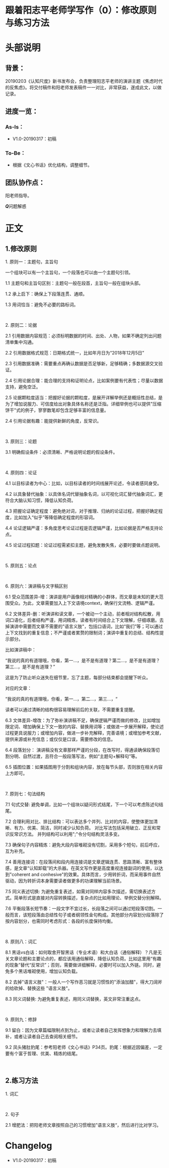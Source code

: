 # 跟着阳志平老师学写作（0）：修改原则与练习方法



# 头部说明
## 背景：

20190203《认知尺度》新书发布会，负责整理阳志平老师的演讲主题《焦虑时代的反焦虑》。将交付稿件和阳老师发表稿件一一对比，非常获益，遂成此文，以做记录。



## 进度一览：
### As-Is：

- V1.0-20190317：初稿

### To-Be：

- 根据《文心书话》优化结构，调整细节。

  

## 团队协作点：

阳老师指导。

***Q***问题解惑



# 正文

## 1.修改原则

1\. 原则一：主题句，主旨句

一个组块可以有一个主旨句，一个段落也可以由一个主题句引领。

1.1 主题句和主旨句区别：主题句一般在段首，主旨句一般在组块头部。

1.2 承上启下：确保上下段落连贯、通顺。

1.3 用词恰当：避免不必要的路标词。

<br>

2\. 原则二：论据

2.1 引用数据内容规范：必须标明数据的时间、出处、人物，如果不确定列出问题清单集中沟通。

2.2 引用数据格式规范：日期格式统一，比如年月日为“2018年12月5日”

2.3 引用数据准确：需要重点再确认数据是否足够新，足够精确；多数据源交叉验证。

2.4 引用论据合理：能合理的支持和证明论点，比如案例要有代表性；尽量以数据支持，避免空泛。

2\.5 论据颗粒度适当：把握好论据的颗粒度，是展开详解举例还是概括性总结，是为了增加说服力、可信度给出对象具体名称还是泛指。详细举例也可以提供"压缩饼干"式的例子，寥寥数笔却包含足够丰富的信息量。

2.4 引用论据有趣：能提供新鲜的角度，反常识。

<br>

3\. 原则三：论题

3.1 明确假设条件：必须清晰、严格说明论题的假设条件。

<br>

4\. 原则四：论证

4.1 以目标读者为中心：比如，以目标读者的时间线展开论述，令读者感同身受。

4.2 以具象替代抽象：以具体名词代替抽象名词，以可视化词汇替代抽象词汇，更符合大脑认知习惯，降低认知负荷。

4.3 把握论证确定程度：避免绝对词，对于推理、归纳的论证过程，把握好确定程度，比如加入“似乎”等降低确定程度的形容词。

4.4 论证逻辑严谨：多角度思考论证过程是否逻辑严谨，比如论据是否严格支持论点。

4.5 论证过程扣题：论证过程需紧扣主题，避免发散失焦，必要时要做点题说明。

<br>

5\. 原则五：论点

<br>

6\. 原则六：演讲稿与文字稿区别

6.1 受众范围差异-增：演讲是用户画像相对精确的小群体，而文章是未知的更大范围受众。为此，文章需要加入上下文语境context，确保行文流畅、逻辑严谨。

6.2 文体差异-删：听演讲和读文章，一个被动一个主动，前者相对结构松散，用词口语化，后者结构严谨，用词精炼，读者有时间结合上下文理解，仔细琢磨。去掉演讲中需要而文章不需要的"语言义肢"，包括口语词，比如“我们”等；可以通过上下文找到的重复信息；不严谨或者累赘的限制词；演讲中重复的总结、结构性提示部分。

比如演讲稿中：

“我说的真的有道理哦，你看，第一…，是不是有道理？第二...，是不是有道理？第三...，是不是有道理？”   

这是为了防止听众迷失在细节里，忘了主题，每部分结束都会提醒下听众。

对应的文章：

“我说的真的有道理哦，你看，第一...，第二...，第三...，“  

读者可以通过清晰的结构很容易理解前后的关联，不需要重复提醒。

6.3 文体差异-增改：为了弥补演讲稿不足，确保逻辑严谨而做的修改，比如增加限定词、增加确保上下文一致的内容、替换用词等；或做进一步展开解释，使论述过程更具说服力；或增加内容，做进一步补充解释，完善语境；或增加参考文献，提供来源或补充信息；或仅仅是口误，需要修改的信息。

6.4 段落划分： 演讲稿没有文章那样严谨的分段，在改写时，得通读确保段落切割分明、自然过渡，且符合一般段落写法，例如“主题句+解释句”等。 

6.5 插图位置：如果插图用于分割和组块内容，放在每节头部，否则放在相关内容上方即可。

<br>

7\. 原则七：句法结构

7.1 句式交替: 避免单调，比如一个组块以疑问形式结尾，下一个可以考虑陈述句结尾。

7.2 合理利用对比、排比结构：可以表达多个并列、比对的内容，使整体更加清晰、有力、优美、简洁，同时减少认知负荷。 对比写法包括采用破立、正反和常识反常识方法。 并列结构可以利用";"令分句结构灵活多变。

7.3 确保句子内容精炼：避免大段内容堆砌没有切割，采用多个短句，前后呼应，互为补充。

7.4 善用连接词：在段落间和段内用连接词是文章逻辑连贯、思路清晰、富有整体感，是文章“认知卸载”的大杀器。在英文写作更是高度重视连接副词的使用，以达到"coherent and conhesive"的效果。具体而言，少用转折词，而采用事件自然驱动，因为转折词本身需要读者做更多的功课理解当前场景。

7.5 同义表述切换: 为避免重复表述，如需对同样内容多次描述，需切换表述方式。简单形式是直接对内容转换描述，复杂点的比如用理论、举例交替分别解释。

7.6 平衡段落长短节奏：一段文字不宜过长，长段落之间可以通过短段落切割。一般而言，该短段落由总结性句子或者纲领性金句构成。其他部分内容划分段落除了按内容划分，也需同时考虑形式：各段的长度保持均衡。

<br>

8\. 原则八：词汇

8\.1 黑话vs白话：如何取舍开智黑话（专业术语）和大白话（通俗解释）？凡是无关文章论题和主要论点的，都应该用通俗解释，降低认知负荷。比如这里用“有趣的现象”替代“反常识”；否则，需要做详细解释，必要时可以加入外链。同时，避免多个黑话堆砌使用，增加认知负载。

8\.2 去掉"语言义肢"：一般人一个写作恶习就是习惯性的"添油加醋"，得大刀阔斧的给砍掉、替换这些 "语言义肢"。

8\.3 同义词替换: 为避免重复表述，用同义词替换，英文非常注重这点。

<br>

9\. 原则九：修辞

9\.1 留白：因为文章篇幅限制点到为止，或者让读者自己发挥想象力和理解力去填补，或者让读者自己去查阅相关细节。

9\.2 凤头猪肚豹尾：参考阳老师《文心书话》P34页。豹尾：根据近因偏差，一定要有个富于哲理、优美、精炼的结尾。

<br>

## 2\.练习方法
1\. 词汇

<br>

2\. 句子

2.1 增肥法：把阳老师文章按照自己的习惯增加”语言义肢“，然后进行比对学习。



# Changelog

- V1.0-20190317：初稿